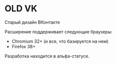 # OLD VK
Старый дизайн ВКонтакте

Расширение поддерживает следующие браузеры:
* Chromium 32+ (и все, что базируется на нем)
* Firefox 38+

Разработка находится в альфа-статусе.
